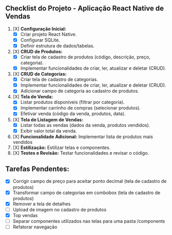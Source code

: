 ## Checklist do Projeto - Aplicação React Native de Vendas

1.  [X] **Configuração Inicial:**
    *   [X] Criar projeto React Native.
    *   [X] Configurar SQLite.
    *   [X] Definir estrutura de dados/tabelas.
2.  [X] **CRUD de Produtos:**
    *   [X] Criar tela de cadastro de produtos (código, descrição, preço, categoria).
    *   [X] Implementar funcionalidades de criar, ler, atualizar e deletar (CRUD).
3.  [X] **CRUD de Categorias:**
    *   [X] Criar tela de cadastro de categorias.
    *   [X] Implementar funcionalidades de criar, ler, atualizar e deletar (CRUD).
    *   [X] Adicionar campo de categoria ao cadastro de produtos.
4.  [X] **Tela de Venda:**
    *   [X] Listar produtos disponíveis (filtrar por categoria).
    *   [X] Implementar carrinho de compras (selecionar produtos).
    *   [X] Efetivar venda (código da venda, produtos, data).
5.  [X] **Tela de Listagem de Vendas:**
    *   [X] Listar todas as vendas (dados da venda, produtos vendidos).
    *   [X] Exibir valor total da venda.
6.  [X] **Funcionalidade Adicional:** Implementar lista de produtos mais vendidos
7.  [X] **Estilização:** Estilizar telas e componentes.
8.  [X] **Testes e Revisão:** Testar funcionalidades e revisar o código.

## Tarefas Pendentes:

- [X] Corrigir campo de preço para aceitar ponto decimal (tela de cadastro de produtos)
- [X] Transformar campo de categorias em combobox (tela de cadastro de produtos)
- [X] Remover a tela de detalhes
- [ ] Upload de imagem no cadastro de produtos
- [X] Top vendas
- [ ] Separar componentes utilizados nas telas para uma pasta /components
- [ ] Refatorar navegação

